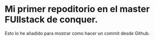# Mi primer repoditorio en el master FUllstack  de conquer.

Esto lo he añadido para mostrar como hacer un commit desde Github.
